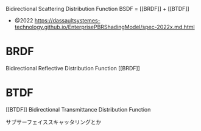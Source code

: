 Bidirectional Scattering Distribution Function
BSDF = [[BRDF]] + [[BTDF]]

- @2022 https://dassaultsystemes-technology.github.io/EnterprisePBRShadingModel/spec-2022x.md.html

# BRDF
Bidirectional Reflective Distribution Function
[[BRDF]]

# BTDF
[[BTDF]]
Bidirectional Transmittance Distribution Function

サブサーフェイススキャッタリングとか
